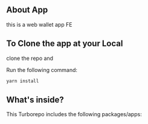 ## About App

this is a web wallet app FE

## To Clone the app at your Local

clone the repo and

Run the following command:

```sh
yarn install
```

## What's inside?

This Turborepo includes the following packages/apps:
